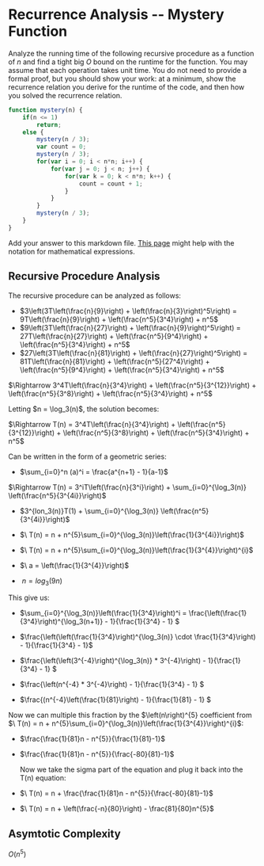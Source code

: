 # Recurrence Analysis -- Mystery Function

Analyze the running time of the following recursive procedure as a function of
$n$ and find a tight big $O$ bound on the runtime for the function. You may
assume that each operation takes unit time. You do not need to provide a formal
proof, but you should show your work: at a minimum, show the recurrence relation
you derive for the runtime of the code, and then how you solved the recurrence
relation.

```javascript
function mystery(n) {
    if(n <= 1)
        return;
    else {
        mystery(n / 3);
        var count = 0;
        mystery(n / 3);
        for(var i = 0; i < n*n; i++) {
            for(var j = 0; j < n; j++) {
                for(var k = 0; k < n*n; k++) {
                    count = count + 1;
                }
            }
        }
        mystery(n / 3);
    }
}
```

Add your answer to this markdown file. [This
page](https://docs.github.com/en/get-started/writing-on-github/working-with-advanced-formatting/writing-mathematical-expressions)
might help with the notation for mathematical expressions.

## Recursive Procedure Analysis

The recursive procedure can be analyzed as follows:

- $3\left(3T\left(\frac{n}{9}\right) + \left(\frac{n}{3}\right)^5\right) = 9T\left(\frac{n}{9}\right) + \left(\frac{n^5}{3^4}\right) + n^5$
- $9\left(3T\left(\frac{n}{27}\right) + \left(\frac{n}{9}\right)^5\right) = 27T\left(\frac{n}{27}\right) + \left(\frac{n^5}{9^4}\right) + \left(\frac{n^5}{3^4}\right) + n^5$
- $27\left(3T\left(\frac{n}{81}\right) + \left(\frac{n}{27}\right)^5\right) = 81T\left(\frac{n}{81}\right) + \left(\frac{n^5}{27^4}\right) + \left(\frac{n^5}{9^4}\right) + \left(\frac{n^5}{3^4}\right) + n^5$


$\Rightarrow 3^4T\left(\frac{n}{3^4}\right) + \left(\frac{n^5}{3^{12}}\right) + \left(\frac{n^5}{3^8}\right) + \left(\frac{n^5}{3^4}\right) + n^5$

Letting \$n = \log_3(n)$, the solution becomes:

$\Rightarrow T(n) = 3^4T\left(\frac{n}{3^4}\right) + \left(\frac{n^5}{3^{12}}\right) + \left(\frac{n^5}{3^8}\right) + \left(\frac{n^5}{3^4}\right) + n^5$

Can be written in the form of a geometric series:

- $\sum_{i=0}^n (a)^i = \frac{a^{n+1} - 1}{a-1}$

$\Rightarrow T(n) =  3^iT\left(\frac{n}{3^i}\right) + \sum_{i=0}^{\log_3(n)} \left(\frac{n^5}{3^{4i}}\right)$

- $3^{lon_3(n)}T(1) + \sum_{i=0}^{\log_3(n)} \left(\frac{n^5}{3^{4i}}\right)$

- $\ T(n) = n + n^{5}\sum_{i=0}^{\log_3(n)}\left(\frac{1}{3^{4i}}\right)$

- $\ T(n) = n + n^{5}\sum_{i=0}^{\log_3(n)}\left(\frac{1}{3^{4}}\right)^{i}$

- $\ a = \left(\frac{1}{3^{4}}\right)$

- $\ n = log_3\left(9n\right)$

This give us:

- $\sum_{i=0}^{\log_3(n)}\left(\frac{1}{3^4}\right)^i = \frac{\left(\frac{1}{3^4}\right)^{\log_3(n+1)} - 1}{\frac{1}{3^4} - 1} $

- $\frac{\left(\left(\frac{1}{3^4}\right)^{\log_3(n)} \cdot \frac{1}{3^4}\right) - 1}{\frac{1}{3^4} - 1}$

- $\frac{\left(\left(3^{-4}\right)^{\log_3(n)} * 3^{-4}\right) - 1}{\frac{1}{3^4} - 1} $

- $\frac{\left(n^{-4} * 3^{-4}\right) - 1}{\frac{1}{3^4} - 1} $

- $\frac{(n^{-4}\left(\frac{1}{81}\right) - 1}{\frac{1}{81} - 1} $

Now we can multiple this fraction by the $\left(n\right)^{5} coefficient from $\ T(n) = n + n^{5}\sum_{i=0}^{\log_3(n)}\left(\frac{1}{3^{4}}\right)^{i}$:

- $\frac{\frac{1}{81}n - n^{5}}{\frac{1}{81}-1}$

- $\frac{\frac{1}{81}n - n^{5}}{\frac{-80}{81}-1}$

  Now we take the sigma part of the equation and plug it back into the T(n) equation:

- $\ T(n) = n + \frac{\frac{1}{81}n - n^{5}}{\frac{-80}{81}-1}$

- $\ T(n) = n + \left(\frac{-n}{80}\right) - \frac{81}{80}n^{5}$


## Asymtotic Complexity 

$O(n^5)$
